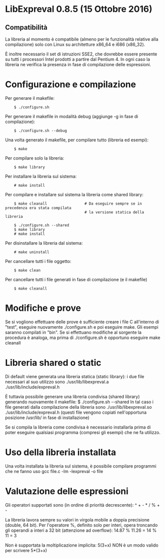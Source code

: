 # LibExpreval 0.8.5 (15 Ottobre 2016)

## Compatibilità

La libreria al momento è compatibile (almeno per le funzionalità relative alla compilazione)
solo con Linux su architetture x86_64 e i686 (x86_32).

È inoltre necessario il set di istruzioni SSE2, che dovrebbe essere presente su tutti i
processori Intel prodotti a partire dal Pentium 4. In ogni caso la libreria ne verifica la
presenza in fase di compilazione delle espressioni.

# Configurazione e compilazione

Per generare il makefile:

        $ ./configure.sh

Per generare il makefile in modalità debug (aggiunge -g in fase di compilazione):

        $ ./configure.sh --debug

Una volta generato il makefile, per compilare tutto (libreria ed esempi):

        $ make

Per compilare solo la libreria:

        $ make library

Per installare la libreria sul sistema:

        # make install
        
Per compilare e installare sul sistema la libreria come shared library:

        $ make cleanall                 # Da eseguire sempre se in precedenza era stata compilata
                                        # la versione statica della libreria

        $ ./configure.sh --shared
        $ make library
        # make install

Per disinstallare la libreria dal sistema:

        # make uninstall

Per cancellare tutti i file oggetto:

        $ make clean

Per cancellare tutti i file generati in fase di compilazione (e il makefile)

        $ make cleanall

# Modifiche e prove

Se si vogliono effettuare delle prove è sufficiente creare i file C all'interno di "test",
eseguire nuovamente ./configure.sh e poi eseguire make. Gli esempi saranno compilati in "bin".
Se si effettuano modifiche al sorgente la procedura è analoga, ma prima di ./configure.sh
è opportuno eseguire make cleanall

# Libreria shared o static

Di default viene generata una libreria statica (static library): i due file necessari al suo
utilizzo sono
        ./usr/lib/libexpreval.a
        ./usr/lib/include/expreval.h
        
È tuttavia possibile generare una libreria condivisa (shared library) generando nuovamente il
makefile:
        $ ./configure.sh --shared
In tal caso i file generati dalla compilazione della libreria sono
        ./usr/lib/libexpreval.so
        ./usr/lib/include/expreval.h
(questi file vengono copiati nell'opportuna posizione /usr/lib/ in fase di installazione)

Se si compila la libreria come condivisa è necessario installarla prima di poter eseguire
qualsiasi programma (compresi gli esempi) che ne fa utilizzo.

# Uso della libreria installata

Una volta installata la libreria sul sistema, è possibile compilare programmi che ne fanno uso
        gcc file.c -lm -lexpreval -o file

# Valutazione delle espressioni

Gli operatori supportati sono (in ordine di priorità decrescente):
        ^
        + -
        * / %
        + -

La libreria lavora sempre su valori in virgola mobile a doppia precisione (double, 64 bit).
Per l'operatore %, definito solo per interi, opera troncando gli operandi a interi a 32 bit
(attenzione ad overflow):
        14.87 % 11.26 = 14 % 11 = 3

Non è supportata la moltiplicazione implicita:
        5(3+x) NON è un modo valido per scrivere 5*(3+x)
